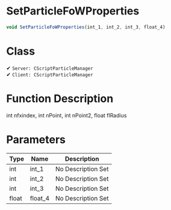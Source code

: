 # SetParticleFoWProperties
```js
void SetParticleFoWProperties(int_1, int_2, int_3, float_4)
```
# Class
✔ `Server: CScriptParticleManager`  
✔ `Client: CScriptParticleManager`  

# Function Description
int nfxindex, int nPoint, int nPoint2, float flRadius
# Parameters
Type|Name|Description
--|--|--
int|int_1|No Description Set
int|int_2|No Description Set
int|int_3|No Description Set
float|float_4|No Description Set
